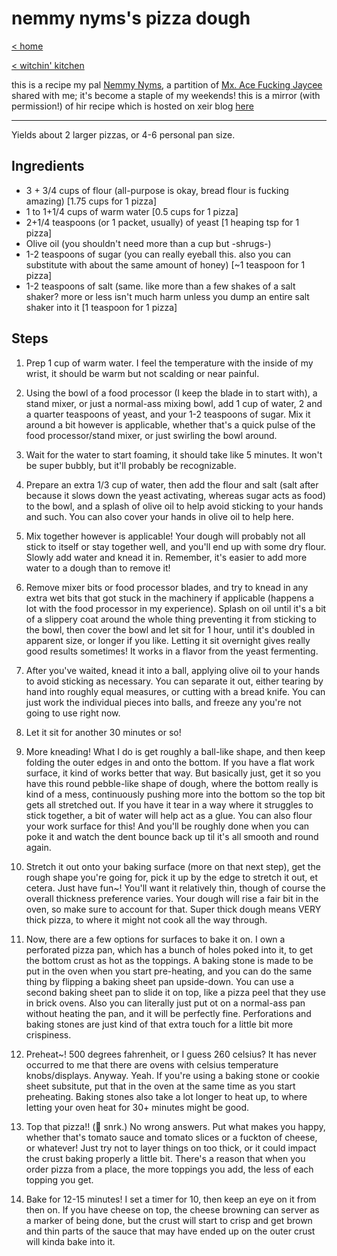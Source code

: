 # nemmy nyms's pizza dough

[< home](../index.md)

[< witchin' kitchen](../recipes.md)

this is a recipe my pal [Nemmy Nyms](https://nemmy.eerie.garden), a partition of [Mx. Ace Fucking Jaycee](https://acey.eerie.garden) shared with me; it's become a staple of my weekends! this is a mirror (with permission!) of hir recipe which is hosted on xeir blog [here](https://acey.eerie.garden/blog/2019/05/05/Nemnems-Pizza-Dough#post-content)

---

Yields about 2 larger pizzas, or 4-6 personal pan size.

## Ingredients

  - 3 + 3/4 cups of flour (all-purpose is okay, bread flour is fucking amazing)
    [1.75 cups for 1 pizza]
  - 1 to 1+1/4 cups of warm water [0.5 cups for 1 pizza]
  - 2+1/4 teaspoons (or 1 packet, usually) of yeast [1 heaping tsp for 1 pizza]
  - Olive oil (you shouldn't need more than a cup but -shrugs-) 
  - 1-2 teaspoons of sugar (you can really eyeball this. also you can substitute
    with about the same amount of honey) [~1 teaspoon for 1 pizza]
  - 1-2 teaspoons of salt (same. like more than a few shakes of a salt shaker?
    more or less isn't much harm unless you dump an entire salt shaker into it
    [1 teaspoon for 1 pizza]

## Steps

  1) Prep 1 cup of warm water. I feel the temperature with the inside of my
     wrist, it should be warm but not scalding or near painful.

  2) Using the bowl of a food processor (I keep the blade in to start with), a
     stand mixer, or just a normal-ass mixing bowl, add 1 cup of water, 2 and a
     quarter teaspoons of yeast, and your 1-2 teaspoons of sugar. Mix it around
     a bit however is applicable, whether that's a quick pulse of the food
     processor/stand mixer, or just swirling the bowl around.

  3) Wait for the water to start foaming, it should take like 5 minutes. It
     won't be super bubbly, but it'll probably be recognizable.

  4) Prepare an extra 1/3 cup of water, then add the flour and salt (salt after
     because it slows down the yeast activating, whereas sugar acts as food) to
     the bowl, and a splash of olive oil to help avoid sticking to your hands and
     such. You can also cover your hands in olive oil to help here.
  
  5) Mix together however is applicable! Your dough will probably not all stick
     to itself or stay together well, and you'll end up with some dry flour.
     Slowly add water and knead it in. Remember, it's easier to add more water
     to a dough than to remove it!
   
  6) Remove mixer bits or food processor blades, and try to knead in any extra
     wet bits that got stuck in the machinery if applicable (happens a lot with
     the food processor in my experience). Splash on oil until it's a bit of a
     slippery coat around the whole thing preventing it from sticking to the
     bowl, then cover the bowl and let sit for 1 hour, until it's doubled in
     apparent size, or longer if you like. Letting it sit overnight gives really
     good results sometimes! It works in a flavor from the yeast fermenting.

  7) After you've waited, knead it into a ball, applying olive oil to your hands
     to avoid sticking as necessary. You can separate it out, either tearing by
     hand into roughly equal measures, or cutting with a bread knife. You can
     just work the individual pieces into balls, and freeze any you're not going
     to use right now.

  8) Let it sit for another 30 minutes or so!
   
  9) More kneading! What I do is get roughly a ball-like shape, and then keep
     folding the outer edges in and onto the bottom. If you have a flat work
     surface, it kind of works better that way. But basically just, get it so
     you have this round pebble-like shape of dough, where the bottom really is
     kind of a mess, continuously pushing more into the bottom so the top bit
     gets all stretched out. If you have it tear in a way where it struggles to
     stick together, a bit of water will help act as a glue. You can also flour
     your work surface for this! And you'll be roughly done when you can poke it
     and watch the dent bounce back up til it's all smooth and round again.

 10) Stretch it out onto your baking surface (more on that next step), get the
     rough shape you're going for, pick it up by the edge to stretch it out, et
     cetera. Just have fun~! You'll want it relatively thin, though of course
     the overall thickness preference varies. Your dough will rise a fair bit in
     the oven, so make sure to account for that. Super thick dough means VERY
     thick pizza, to where it might not cook all the way through.

 11) Now, there are a few options for surfaces to bake it on. I own a
     perforated pizza pan, which has a bunch of holes poked into it, to get the
     bottom crust as hot as the toppings. A baking stone is made to be put in
     the oven when you start pre-heating, and you can do the same thing by
     flipping a baking sheet pan upside-down. You can use a second baking sheet
     pan to slide it on top, like a pizza peel that they use in brick ovens.
     Also you can literally just put ot on a normal-ass pan without heating the
     pan, and it will be perfectly fine. Perforations and baking stones are just
     kind of that extra touch for a little bit more crispiness.

 12) Preheat~! 500 degrees fahrenheit, or I guess 260 celsius? It has never
     occurred to me that there are ovens with celsius temperature
     knobs/displays. Anyway. Yeah. If you're using a baking stone or cookie
     sheet subsitute, put that in the oven at the same time as you start
     preheating. Baking stones also take a lot longer to heat up, to where
     letting your oven heat for 30+ minutes might be good.

 13) Top that pizza!! (🐰 snrk.) No wrong answers. Put what makes you happy,
     whether that's tomato sauce and tomato slices or a fuckton of cheese, or
     whatever! Just try not to layer things on too thick, or it could impact the
     crust baking properly a little bit. There's a reason that when you order
     pizza from a place, the more toppings you add, the less of each topping you
     get.

 14) Bake for 12-15 minutes! I set a timer for 10, then keep an eye on it from
     then on. If you have cheese on top, the cheese browning can server as a
     marker of being done, but the crust will start to crisp and get brown and
     thin parts of the sauce that may have ended up on the outer crust will
     kinda bake into it.
